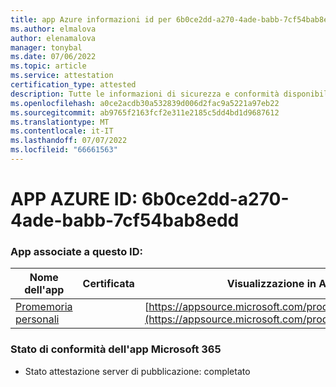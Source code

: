 ```yaml
---
title: app Azure informazioni id per 6b0ce2dd-a270-4ade-babb-7cf54bab8edd
ms.author: elmalova
author: elenamalova
manager: tonybal
ms.date: 07/06/2022
ms.topic: article
ms.service: attestation
certification_type: attested
description: Tutte le informazioni di sicurezza e conformità disponibili per 6b0ce2dd-a270-4ade-babb-7cf54bab8edd.
ms.openlocfilehash: a0ce2acdb30a532839d006d2fac9a5221a97eb22
ms.sourcegitcommit: ab9765f2163fcf2e311e2185c5dd4bd1d9687612
ms.translationtype: MT
ms.contentlocale: it-IT
ms.lasthandoff: 07/07/2022
ms.locfileid: "66661563"
---
```

# <a name="azure-app-id-6b0ce2dd-a270-4ade-babb-7cf54bab8edd"></a>APP AZURE ID: 6b0ce2dd-a270-4ade-babb-7cf54bab8edd


### <a name="apps-associated-with-this-id"></a>App associate a questo ID:
| **Nome dell'app** | **Certificata** | **Visualizzazione in AppSource** |
|--------------|---------------|-----------------------|
| [Promemoria personali](../forward/WA200004342.md) |  | [https://appsource.microsoft.com/product/office/WA200004342](https://appsource.microsoft.com/product/office/WA200004342) |

### <a name="microsoft-365-app-compliance-status"></a>Stato di conformità dell'app Microsoft 365
- Stato attestazione server di pubblicazione: completato
